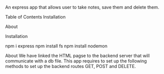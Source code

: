 
An express app that allows user to take notes, save them and delete them. 

Table of Contents
Installation

About

Installation

npm i express
npm install fs
npm install nodemon 


About
We have linked the HTML pagse to the backend server that will communicate with a db file. 
This app requires to set up the following methods to set up the backend routes GET, POST and DELETE. 
